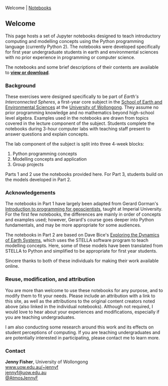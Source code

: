 Welcome | [Notebooks](notebooks/notebook-list.md)

## Welcome

This page hosts a set of Jupyter notebooks designed to teach introductory computing and modelling concepts using the Python programming language (currently Python 2). The notebooks were developed specifically for first year undergraduate students in earth and environmental sciences with no prior experience in programming or computer science.

The notebooks and some brief descriptions of their contents are available to **[view or download](notebooks/notebook-list.md)**.

### Background

These exercises were designed specifically to be part of *Earth's Interconnected Spheres*, a first-year core subject in the [School of Earth and Environmental Sciences](https://smah.uow.edu.au/sees/index.html) at the [University of Wollongong](https://www.uow.edu.au/index.html). They assume no prior programming knowledge and no mathematics beyond high-school level algebra. Examples used in the notebooks are drawn from topics covered in the lecture component of the subject. Students complete the notebooks during 3-hour computer labs with teaching staff present to answer questions and explain concepts.

The lab component of the subject is split into three 4-week blocks:
1. Python programming concepts
2. Modelling concepts and application
3. Group projects

Parts 1 and 2 use the notebooks provided here. For Part 3, students build on the models developed in Part 2.

### Acknowledgements

The notebooks in Part 1 have largely been adapted from Gerard Gorman's [Introduction to programming for geoscientists](http://ggorman.github.io/Introduction-to-programming-for-geoscientists/), taught at Imperial University. For the first few notebooks, the differences are mainly in order of concepts and examples used; however, Gerard's course goes deeper into Python fundamentals, and may be more appropriate for some audiences.

The notebooks in Part 2 are based on Dave Bice's [Exploring the Dynamics of Earth Systems](http://www3.geosc.psu.edu/~dmb53/DaveSTELLA/entrance.htm), which uses the STELLA software program to teach modelling concepts. Here, some of these models have been translated from STELLA to Python and simplified to be appropriate for first year students.

Sincere thanks to both of these individuals for making their work available online.

### Reuse, modification, and attribution

You are more than welcome to use these notebooks for any purpose, and to modify them to fit your needs. Please include an attribution with a link to this site, as well as the attributions to the original content creators noted above (also linked in the individual notebooks). Although not required, I would love to hear about your experiences and modifications, especially if you are teaching undergraduates.

I am also conducting some research around this work and its effects on student perceptions of computing. If you are teaching undergraduates and are potentially interested in participating, please contact me to learn more.

### Contact
**Jenny Fisher**, University of Wollongong<br>
www.uow.edu.au/~jennyf<br>
jennyf@uow.edu.au<br>
[@AtmosJennyF](https://twitter.com/AtmosJennyF)

